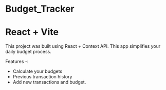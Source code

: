 # Budget_Tracker

# React + Vite

This project was built using React + Context API. This app simplifies your daily budget process.

Features -:

- Calculate your budgets
- Previous transaction history
- Add new transactions and budget.

